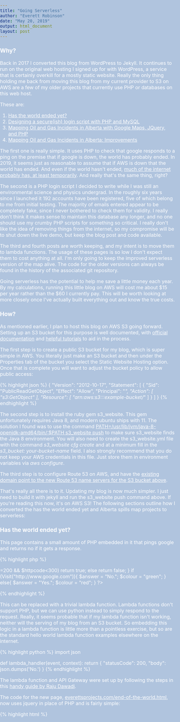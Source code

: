 ```yaml
---
title: "Going Serverless"
author: "Everett Robinson"
date: "May 20, 2019"
output: html_document
layout: post
---
```


### Why?

Back in 2017 I converted this blog from WordPress to Jekyll. It continues to run on the original web hosting I signed up for with WordPress, a service that is certainly overkill for a mostly static website. Really the only thing holding me back from moving this blog from my current provider to S3 on AWS are a few of my older projects that currently use PHP or databases on this web host.

These are:

1. [Has the world ended yet?](/end-of-the-world.html)
2. [Designing a secure(ish) login script with PHP and MySQL](/2013/02/17/designing-a-secureish-login-script-with-php-and-mysql/)
3. [Mapping Oil and Gas Incidents in Alberta with Google Maps, JQuery, and PHP](/2014/06/07/mapping-oil-and-gas-incidents-in-alberta-with-google-maps-jquery-and-php/)
4. [Mapping Oil and Gas Incidents in Alberta: Improvements](/2014/06/25/mapping-oil-and-gas-incidents-in-alberta-improvements/)


The first one is really simple. It uses PHP to check that google responds to a ping on the premise that if google is down, the world has probably ended. In 2019, it seems just as reasonable to assume that if AWS is down that the world has ended. And even if the world hasn't ended, [much of the internet probably has, at least temporarily](http://nymag.com/intelligencer/2018/03/when-amazon-web-services-goes-down-so-does-a-lot-of-the-web.html). And really that's the same thing, right?

The second is a PHP login script I decided to write while I was still an environmental science and physics undergrad. In the roughly six years since I launched it 192 accounts have been registered, five of which belong to me from initial testing. The majority of emails entered appear to be completely fake, since I never bothered to check them for validity. I really don't think it makes sense to maintain this database any longer, and no one should use my crumby PHP scripts for something so critical. I really don't like the idea of removing things from the internet, so my compromise will be to shut down the live demo, but keep the blog post and code available.

The third and fourth posts are worth keeping, and my intent is to move them to lambda functions. The usage of these pages is so low I don't expect them to cost anything at all. I'm only going to keep the improved serverless version of the map alive. The code for the older versions can always be found in the history of the associated git repository.

Going serverless has the potential to help me save a little money each year. By my calculations, running this little blog on AWS will cost me about \$15 per year rather than the \$60 I currently pay. This will be worth looking at more closely once I've actually built everything out and know the true costs.

### How?

As mentioned earlier, I plan to host this blog on AWS S3 going forward. Setting up an S3 bucket for this purpose is well documented, with  [official documentation](https://docs.aws.amazon.com/AmazonS3/latest/dev/WebsiteHosting.html) and [helpful tutorials](https://8thlight.com/blog/sarah-sunday/2018/02/14/making-a-static-website-with-jekyll-and-s3.html) to aid in the process.

The first step is to create a public S3 bucket for my blog, which is super simple in AWS. You literally just make an S3 bucket and then under the Properties tab of the bucket you select the Static Website Hosting option. Once that is complete you will want to adjust the bucket policy to allow public access:

{% highlight json %}
{
    "Version": "2012-10-17",
    "Statement": [
        {
            "Sid": "PublicReadGetObject",
            "Effect": "Allow",
            "Principal": "*",
            "Action": [
                "s3:GetObject"
            ],
            "Resource": [
                "arn:aws:s3:::example-bucket/*"
            ]
        }
    ]
}
{% endhighlight %}

The second step is to install the ruby gem s3_website. This gem unfortunately requires Java 8, and modern ubuntu ships with 11. The solution I found was to use the command [PATH=/usr/lib/jvm/java-8-openjdk-amd64/bin/:$PATH s3_website push](https://github.com/laurilehmijoki/s3_website/issues/300#issuecomment-446821789) to make sure s3_website finds the Java 8 environment. You will also need to create the s3_website.yml file with the command *s3_website cfg create* and at a minimum fill in the *s3_bucket: your-bucket-name* field. I also strongly recommend that you do not keep your AWS credentials in this file. Just store them in environment variables via *aws configure*.

The third step is to configure Route 53 on AWS, and have the [existing domain point to the new Route 53 name servers for the S3 bucket above](https://docs.aws.amazon.com/Route53/latest/DeveloperGuide/migrate-dns-domain-inactive.html).

That's really all there is to it. Updating my blog is now much simpler. I just need to build it with jekyll and run the s3_website push command above. If you're reading this now, it's on AWS S3! The following sections outline how I converted the has the world ended yet and Alberta spills map projects to serverless:

### Has the world ended yet?

This page contains a small amount of PHP embedded in it that pings google and returns no if it gets a response. 

{% highlight php %}
<?php
   function Visit($url){
     $agent = "Mozilla/4.0 (compatible; MSIE 5.01; Windows NT 5.0)";$ch=curl_init();
     curl_setopt ($ch, CURLOPT_URL,$url );
     curl_setopt($ch, CURLOPT_USERAGENT, $agent);
     curl_setopt ($ch, CURLOPT_RETURNTRANSFER, 1);
     curl_setopt ($ch,CURLOPT_VERBOSE,false);
     curl_setopt($ch, CURLOPT_TIMEOUT, 5);
     curl_setopt($ch,CURLOPT_SSL_VERIFYPEER, FALSE);
     curl_setopt($ch,CURLOPT_SSLVERSION,3);
     curl_setopt($ch,CURLOPT_SSL_VERIFYHOST, FALSE);
     $page=curl_exec($ch);
     //echo curl_error($ch);
     $httpcode = curl_getinfo($ch, CURLINFO_HTTP_CODE);
     curl_close($ch);
     if($httpcode>=200 && $httpcode<300) return true;
     else return false;
   }
   if (Visit("http://www.google.com")){
     $answer = "No.";
     $colour = "green";
   }
   else{
     $answer = "Yes.";
     $colour = "red";
   }
?>
{% endhighlight %}

This can be replaced with a trivial lambda function. Lambda functions don't support PHP, but we can use python instead to simply respond to the request. Really, it seems probable that if my lambda function isn't working, neither will the serving of my blog from an S3 bucket. So embedding this logic in a lambda function is little more than a pointless exercise, but so are the standard hello world lambda function examples elsewhere on the internet.

{% highlight python %}
import json

def lambda_handler(event, context):
    return {
        "statusCode": 200,
        "body": json.dumps('No.')
    }
{% endhighlight %}

The lambda function and API Gateway were set up by following the steps in this [handy guide by Raju Dawadi](https://medium.com/@dwdraju/python-function-on-aws-lambda-with-api-gateway-endpoint-288eae7617cb).

The code for the new page, [everettsprojects.com/end-of-the-world.html](/end-of-the-world.html), now uses jquery in place of PHP and is fairly simple:

{% highlight html %}
<!DOCTYPE html>
<html>
  <script
    src="https://code.jquery.com/jquery-3.4.0.min.js"
    integrity="sha256-BJeo0qm959uMBGb65z40ejJYGSgR7REI4+CW1fNKwOg="
    crossorigin="anonymous">
  </script>

  <script>
  function succeeded(json){
    var str = json.body;
    var result = str.fontcolor("green");
    document.getElementById("result").innerHTML = result;
  }

  function failed(){
    var str = 'Yes!';
    var result = str.fontcolor("red");
    document.getElementById("result").innerHTML = result;
  }

  $.ajax({
    type: "GET",
    url: "https://10phigl5s2.execute-api.us-east-1.amazonaws.com/Prod/hasworldended",
    dataType: "json",
    success: function (data) { 
      succeeded(data)
    },
    error: function() {
      failed()
    }
  });
  </script>

  <head>
    <title>Has the World Ended Yet?</title>
    <style>
      a:link {color:#FFFFFF;}
      a:visited {color:#FFFFFF;}

    html {
      overflow-y: scroll;
      background: url(/img/eow.jpg) no-repeat center center fixed;
      -webkit-background-size: cover;
      -moz-background-size: cover;
      -o-background-size: cover;
      background-size: cover;

    }

    body {
      font-family: 'Open Sans', sans-serif;
      font-size: 24px;
      color: #fff;
      padding-bottom: 20px;
    }

    #main
    {
      text-align: center;
      margin-top: 50px;
      margin-bottom: 20px;
      background: #000;
      background: rgba(0, 0, 0, 0.85);
      -webkit-border-radius: 5px;
      -moz-border-radius: 5px;
      -ms-border-radius: 5px;
      -o-border-radius: 5px;
      border-radius: 5px;
      -webkit-box-shadow: 0 0 5px rgba(0, 0, 0, 0.5);
      -moz-box-shadow: 0 0 5px rgba(0, 0, 0, 0.5);
      box-shadow: 0 0 5px rgba(0, 0, 0, 0.5);
      border: solid 1px #000;
      width:800px;
      margin-left:auto;
      margin-right:auto;
    }
    #result
    {
      font-family: 'Open Sans', sans-serif;
      font-size: 112px;
    }

    #disclaimer
    {
      font-family: 'Open Sans', sans-serif;
      font-size: 12px;
      color: #fff;
      margin-top: 80px;
      margin-left: 100px;
      margin-right: 100px;
      margin-bottom: 50px;
    }
    </style>

  </head>
  <body>
    <div id="main">
        <H1>Has the world ended yet? <sup>*</sup></H1>
        <br>
        <b>
        <div id="result">
        </div>
        </b>
        <div id="disclaimer">
            <sup>*</sup> Does not actually check if the world has ended. Result is based on the assumption that if AWS is not responding, the world has probably ended. <br><br> <a href="/">http://everettsprojects.com/</a>
        </div>
    </div>
</body>
</html>
{% endhighlight %}

### Mapping Oil and Gas Incidents in Alberta

All of the code for the refactored Alberta Spills Map exists in the original [GitHub repository](https://github.com/evjrob/Alberta-Spills-Map) for the project.

#### Planning and Replanning

Refactoring this project to be serverless requires a little more effort than the simple end of the world page did, but not much. Originally I planned to migrate the data currently stored in a MySQL table to an AWS DynamoDB table. I hoped that translating the single relational table structure to a document database model would be as simple as creating a document for each row in the existing table, and then translating the queries from SQL to the appropriate forms for DynamoDB. I even got as far as populating the DynamoDB table with all of the records. Unfortunately this is where things began to break down. A novice with NoSQL databases, I didn't realized how much effort would be required to try and replicate easy query functions like SELECT DISTINCT, or LIMIT on the results of a query. For DynamoDB at least, the behaviour was that DISTINCT would require post processing by the lambda function after performing an expensive scan operation. LIMIT meanwhile exists in DynamoDB, but it appears to be the case that the query will first return only a number of records specified by limit, and then apply all the filtering steps in the query. This seems backwards to my old relational sensibilities, but I suppose it makes sense in the context of reducing expensive scans through the database.

I spent a couple days researching and dreaming up complicated schemes to try and fit the NoSQL shaped peg into the relational database shaped hole that is this problem. Many of these schemes involved parallel tables with pre-computed results that would help me avoid full scans, and they were really only feasible because of the fact that the underlying spills data is essentially never changing. It was this fact that the data is unchanging that lead me to the real solution: SQLite. It sounds kind of crazy, but it's really quite simple. Lambda functions allow you to provide a [deployment package](https://docs.aws.amazon.com/lambda/latest/dg/lambda-python-how-to-create-deployment-package.html) for when the function has dependencies that are not part of the standard AWS language deployment. Nominally, the limit for these deployment packages is 50MB, but [in practice it appears we can go much lager](https://hackernoon.com/exploring-the-aws-lambda-deployment-limits-9a8384b0bec3?gi=247504f61c03). This means a SQLite database of the Spills table, measuring in at 39.1MB is good to go. In fact when the whole lambda function is zipped for AWS it comes in at a tiny 8.7MB for each function.


#### The Database

I built the SQLite database from a "CSV" data dump of the MySQL database. I put CSV in quotes because in reality I have used a different delimiter \(\|\) to avoid issues with text columns in the CSV that contain commas. There are also some apostrophes in text columns which have been escaped as double apostrophes \(''\). With this file created, building the SQLite database is as simple as running the following statements within the SQLite console:

{% highlight sql %}
CREATE TABLE `Spills` (
  `IncidentNumber` INTEGER PRIMARY KEY,
  `IncidentType` TEXT DEFAULT NULL,
  `Latitude` REAL DEFAULT NULL,
  `Longitude` REAL DEFAULT NULL,
  `Location` TEXT DEFAULT NULL,
  `IncidentLSD` INTEGER DEFAULT NULL,
  `IncidentSection` INTEGER DEFAULT NULL,
  `IncidentTownship` INTEGER DEFAULT NULL,
  `IncidentRange` INTEGER DEFAULT NULL,
  `IncidentMeridian` INTEGER DEFAULT NULL,
  `LicenceNumber` TEXT DEFAULT NULL,
  `LicenceType` TEXT DEFAULT NULL,
  `IncidentDate` TEXT DEFAULT NULL,
  `IncidentNotificationDate` TEXT DEFAULT NULL,
  `IncidentCompleteDate` TEXT DEFAULT NULL,
  `Source` TEXT DEFAULT NULL,
  `CauseCategory` TEXT DEFAULT NULL,
  `CauseType` TEXT DEFAULT NULL,
  `FailureType` TEXT DEFAULT NULL,
  `StrikeArea` TEXT DEFAULT NULL,
  `FieldCentre` TEXT DEFAULT NULL,
  `LicenseeID` INTEGER(4) DEFAULT NULL,
  `LicenseeName` TEXT DEFAULT NULL,
  `InjuryCount` INTEGER DEFAULT NULL,
  `FatalityCount` INTEGER DEFAULT NULL,
  `Jurisdiction` TEXT DEFAULT NULL,
  `ReleaseOffsite` TEXT DEFAULT NULL,
  `SensitiveArea` TEXT DEFAULT NULL,
  `PublicAffected` TEXT DEFAULT NULL,
  `EnvironmentAffected` TEXT DEFAULT NULL,
  `WildlifeLivestockAffected` TEXT DEFAULT NULL,
  `AreaAffected` TEXT DEFAULT NULL,
  `PublicEvacuatedCount` INTEGER DEFAULT NULL,
  `ReleaseCleanupDate` TEXT DEFAULT NULL,
  `PipelineLicenceSegmentID` INTEGER DEFAULT NULL,
  `PipelineLicenceLineNo` INTEGER DEFAULT NULL,
  `PipeDamageType` TEXT DEFAULT NULL,
  `PipeTestFailure` TEXT DEFAULT NULL,
  `PipelineOutsideDiameter(mm)` REAL DEFAULT NULL,
  `PipeGrade` TEXT DEFAULT NULL,
  `PipeWallThickness(mm)` REAL DEFAULT NULL,
  `Substance Released` TEXT DEFAULT NULL,
  `Volume Released` REAL DEFAULT NULL,
  `Volume Recovered` REAL DEFAULT NULL,
  `Substance Released 2` TEXT DEFAULT NULL,
  `Volume Released 2` REAL DEFAULT NULL,
  `Volume Recovered 2` REAL DEFAULT NULL,
  `Substance Released 3` TEXT DEFAULT NULL,
  `Volume Released 3` REAL DEFAULT NULL,
  `Volume Recovered 3` REAL DEFAULT NULL,
  `Substance Released 4` TEXT DEFAULT NULL,
  `Volume Released 4` REAL DEFAULT NULL,
  `Volume Recovered 4` REAL DEFAULT NULL
);

CREATE INDEX spills_idx ON `Spills` (`Location`, `Latitude`, `Longitude`, 
  `IncidentDate`, `FailureType`, `LicenseeName`, `Source`, `InjuryCount`,
  `FatalityCount`, `Substance Released`, `Volume Released`);

.mode csv
.separator "|"
.import Spills.csv Spills
{% endhighlight %}


#### REST API Queries

One benefit of my otherwise unsuccessful experiments with DynamoDB is that I decided to export the results of the getLicensees.php, getSubstances.php, and getSources.php scripts to static JSON files. The data I use in this project is never changed or updated, and all these scripts do is return a static list of the unique values for their respective columns when the user first loads the page. User actions have no impact on their contents, and so there is really no reason to complicate things with a lambda function. It makes sense to just host the JSON file directly in S3 and have jQuery fetch that. Maybe someday the AER will make this spills database more public and I will update it regularly, but I'm not holding my breath given they haven't already done so in the six years since I created this project.

This leaves the getSpillLocations.php and getSpillInfo.php scripts to be converted to serverless equivalents. The getSpillLocations.php script returns the locations for the 100 largest spills given the current map view and filtering criteria. The getSpillInfo.php script returns all spills that pass the UI filters for a given location marker when it's clicked.

The get_spill_locations lambda function in python takes care of getSpillLocations.php:

{% highlight python %}
import json
import sqlite3


def get_spill_locations(long_min, long_max, lat_min, lat_max, date_min, date_max, 
                        volume_min, volume_max, injury_min, injury_max, 
                        fatality_min, fatality_max, licensee, substance, source, 
                        failure):
    # Database name in URI form, readonly
    database_name = "file:spills.db?mode=ro"

    # Create a database connection
    conn = sqlite3.connect(database_name, uri=True)
    
    with conn:
        cur = conn.cursor()

        # Start building the statement with the base of the query
        statement = "SELECT DISTINCT `Location`, `Latitude`, `Longitude` \
                     FROM Spills \
                     WHERE (((`Longitude` BETWEEN ? AND ?) \
                     AND (`Latitude` BETWEEN ? AND ?) \
                     AND (`IncidentDate` BETWEEN ? AND ?) \
                     AND (`Volume Released` BETWEEN ? AND ?) \
                     AND (`InjuryCount` BETWEEN ? AND ?) \
                     AND (`FatalityCount` BETWEEN ? AND ?))"

        statement_params = [long_min, long_max, lat_min, lat_max, \
                            date_min, date_max, volume_min, volume_max, \
                            injury_min, injury_max, fatality_min, fatality_max]

        # Add in the filters if they're set
        if (licensee != "All"):
            statement = statement + " AND `LicenseeName` = ?"
            statement_params = statement_params + [licensee]
        
        if (substance != "All"):
            statement = statement + " AND `Substance Released` = ?"
            statement_params = statement_params + [substance]
        
        if (source != "All"):
            statement = statement + " AND `Source` = ?"
            statement_params = statement_params + [source]
        
        if (failure != "All"):
            statement = statement + " AND `FailureType` = ?"
            statement_params = statement_params + [failure]

        

        # Finish the statement with the sorting and limit parts
        statement = statement + ") ORDER BY `Volume Released` DESC LIMIT 100"

        cur.execute(statement, tuple(statement_params))
        rows = cur.fetchall()

        def objectify(row):
            row_obj = {
                "Location":row[0],
                "Latitude":row[1],
                "Longitude":row[2]
            }
            return row_obj

        rows = [objectify(row) for row in rows]

        return rows
    

def lambda_handler(event, context):
    # Get all of the POST data
    licensee = event['currentLicensee']
    substance = event['currentSubstance']
    source = event['currentSource']
    failure = event['currentFailure']
    year_min = event['yearMin']
    year_max = event['yearMax']
    volume_min = event['volumeMin']
    volume_max = event['volumeMax']
    injury_min = event['injuryMin']
    injury_max = event['injuryMax']
    fatality_min = event['fatalityMin']
    fatality_max = event['fatalityMax']
    lat_min = event['latMin']
    lat_max = event['latMax']
    long_min = event['lngMin']
    long_max = event['lngMax']

    # Fix the years to go from start of first year to end of the last.
    date_min = str(year_min) + "-01-01"
    date_max = str(year_max) + "-12-31"

    result = get_spill_locations(long_min, long_max, lat_min, lat_max, date_min, \
        date_max, volume_min, volume_max, injury_min, injury_max, fatality_min, \
        fatality_max, licensee, substance, source, failure)
    
    response = {
        "statusCode": 200,
        "headers": {
            "Access-Control-Allow-Origin" : "*",
            "Access-Control-Allow-Credentials" : True 
        },
        "body": result
    }

    # Spit out the results in json form
    return json.dumps(response)
{% endhighlight %}


And get_spill_info handles getSpillInfo.php:

{% highlight python %}
import json
import sqlite3


def get_spill_info(location, date_min, date_max, volume_min, volume_max, 
                   injury_min, injury_max, fatality_min, fatality_max,
                   licensee, substance, source, failure):
    # Database name in URI form, readonly
    database_name = "file:spills.db?mode=ro"

    # Create a database connection
    conn = sqlite3.connect(database_name, uri=True)
    
    with conn:
        cur = conn.cursor()

        # Start building the statement with the base of the query
        statement = "SELECT * \
                     FROM Spills \
                     WHERE ((`Location` = ? \
                     AND (`IncidentDate` BETWEEN ? AND ?) \
                     AND (`Volume Released` BETWEEN ? AND ?) \
                     AND (`InjuryCount` BETWEEN ? AND ?) \
                     AND (`FatalityCount` BETWEEN ? AND ?))"

        statement_params = [location, date_min, date_max, volume_min, volume_max,\
                            injury_min, injury_max, fatality_min, fatality_max]

        # Add in the filters if they're set
        if (licensee != "All"):
            statement = statement + " AND `LicenseeName` = ?"
            statement_params = statement_params + [licensee]
        
        if (substance != "All"):
            statement = statement + " AND `Substance Released` = ?"
            statement_params = statement_params + [substance]
        
        if (source != "All"):
            statement = statement + " AND `Source` = ?"
            statement_params = statement_params + [source]
        
        if (failure != "All"):
            statement = statement + " AND `FailureType` = ?"
            statement_params = statement_params + [failure]
        

        # Finish the statement with the sorting and limit parts
        statement = statement + ") ORDER BY `IncidentDate` DESC"

        cur.execute(statement, tuple(statement_params))
        rows = cur.fetchall()
        col_names = ['IncidentNumber', 'IncidentType', 'Latitude', 'Longitude',
        	'Location', 'IncidentLSD', 'IncidentSection', 'IncidentTownship',
            'IncidentRange', 'IncidentMeridian', 'LicenceNumber', 'LicenceType',
            'IncidentDate', 'IncidentNotificationDate', 'IncidentCompleteDate',
            'Source', 'CauseCategory', 'CauseType', 'FailureType', 'StrikeArea',
            'FieldCentre', 'LicenseeID', 'LicenseeName', 'InjuryCount', 
            'FatalityCount', 'Jurisdiction', 'ReleaseOffsite', 'SensitiveArea',
            'PublicAffected', 'EnvironmentAffected', 'WildlifeLivestockAffected',
            'AreaAffected', 'PublicEvacuatedCount', 'ReleaseCleanupDate',
            'PipelineLicenceSegmentID', 'PipelineLicenceLineNo', 'PipeDamageType',
            'PipeTestFailure', 'PipelineOutsideDiameter(mm)', 'PipeGrade', 
            'PipeWallThickness(mm)', 'Substance Released', 'Volume Released',
            'Volume Recovered', 'Substance Released 2', 'Volume Released 2',
            'Volume Recovered 2', 'Substance Released 3', 'Volume Released 3',
            'Volume Recovered 3', 'Substance Released 4', 'Volume Released 4',
            'Volume Recovered 4']

        def objectify(row):
            row_obj = dict(zip(col_names, row))
            return row_obj

        rows = [objectify(row) for row in rows]

        return rows
    

def lambda_handler(event, context):
    # Get all of the POST data
    location= event['Location']
    licensee = event['currentLicensee']
    substance = event['currentSubstance']
    source = event['currentSource']
    failure = event['currentFailure']
    year_min = event['yearMin']
    year_max = event['yearMax']
    volume_min = event['volumeMin']
    volume_max = event['volumeMax']
    injury_min = event['injuryMin']
    injury_max = event['injuryMax']
    fatality_min = event['fatalityMin']
    fatality_max = event['fatalityMax']

    # Fix the years to go from start of first year to end of the last.
    date_min = str(year_min) + "-01-01"
    date_max = str(year_max) + "-12-31"

    result = get_spill_info(location, date_min, date_max, volume_min, \
        volume_max, injury_min, injury_max, fatality_min, fatality_max, \
        licensee, substance, source, failure)
    
    response = {
        "statusCode": 200,
        "headers": {
            "Access-Control-Allow-Origin" : "*",
            "Access-Control-Allow-Credentials" : True 
        },
        "body": result
    }

    # Spit out the results in json form
    return json.dumps(response)
{% endhighlight %}

Both of these lambda functions were deployed using the [lambda function deployment package](https://docs.aws.amazon.com/lambda/latest/dg/lambda-python-how-to-create-deployment-package.html#python-package-dependencies) functionality. Because the json and sqlite3 python libraries are standard there was no need to create virtual environments. It was as simple as uploading a zip file that contains the spills.db sqlite3 database and the python script containing the lambda function code.


#### The Web App

In addition to the changes to the backend, some minor changes have been made to the index.html and default.css code to ensure the web app works correctly with the new AWS setup. The new index.html file is:

{% highlight javascript %}
<!DOCTYPE html>
<html>
    <head>
        <meta name="viewport" content="initial-scale=1.0">
        <meta charset="utf-8">
        <title>Alberta Oil and Gas Incidents 1975 - 2013</title>
        <link rel="stylesheet" href="//code.jquery.com/ui/1.10.4/themes/smoothness/jquery-ui.css">
        <link href="default.css" rel="stylesheet">
        <!-- Google Analytics -->
    <script>
      (function(i,s,o,g,r,a,m){i['GoogleAnalyticsObject']=r;i[r]=i[r]||function(){
      (i[r].q=i[r].q||[]).push(arguments)},i[r].l=1*new Date();a=s.createElement(o),
      m=s.getElementsByTagName(o)[0];a.async=1;a.src=g;m.parentNode.insertBefore(a,m)
      })(window,document,'script','//www.google-analytics.com/analytics.js','ga');
    
      ga('create', 'UA-51737914-1', 'x10.mx');
      ga('send', 'pageview');
    
    </script>
    <!-- End Google Analytics -->
        <script src="//ajax.googleapis.com/ajax/libs/jquery/1.11.1/jquery.min.js"></script>
        <script src="//code.jquery.com/ui/1.10.4/jquery-ui.js"></script>
        <script type="text/javascript"
            src="https://maps.googleapis.com/maps/api/js?key=AIzaSyCIxpXOSPJWNG7TnhMYq-Q2hPcM7zEQs8g&sensor=false">
        </script>
        <script>
            // Fetch the parameters from the Database to populate the filters
            var filterParameters = {};
            
            $.ajax({
                async: false,
                url : "filters.json",
                dataType : "json",
                success: function(data){
                    filterParameters = data;
                },
                error: function (data)
                {
                    alert("Couldn't retrieve the data for the filters. A page refresh will usually fix this.");
                }
            });
            
            //Make a bunch of variables to track the filters and map boundaries
            var sqlParameters = {
                currentSubstance : "All",
                currentSource : "All",
                currentLicensee : "All",
                currentFailure : "All",
                yearMin : filterParameters['dates'][0],
                yearMax : filterParameters['dates'][1],
                volumeMin : 0,
                volumeMax : filterParameters['volume'][0],
                injuryMin : 0,
                injuryMax : filterParameters['injuryCount'][0],
                fatalityMin : 0,
                fatalityMax : filterParameters['fatalityCount'][0],
                latMin : 0,
                latMax : 0,
                lngMin : 0,
                lngMax : 0 
            }
            
                 
    
            /////////////////////////////////////
            //Nice control widgets from jQueryUI:
            /////////////////////////////////////
             
            //Popup dialog window for disclaimer
            $(function() {
                $( "#disclaimer" ).dialog({
                    autoOpen: false
                });
             
                $( "#disclaimer-opener" ).click(function() {
                    $( "#disclaimer" ).dialog( "open" );
                });
            });
            
            //Popup dialog window for license
            $(function() {
                $( "#license" ).dialog({
                    autoOpen: false,
                    width: 350
                });
             
                $( "#license-opener" ).click(function() {
                    $( "#license" ).dialog( "open" );
                });
            });
            
            //No data fetched dialog
            $(function() {
                $("#no-data").dialog({
                    height: 80,
                    autoOpen: false,
                    dialogClass: 'noTitleDialog',
                    open: function(event, ui){
                        setTimeout("$('#no-data').dialog('close')",3000);
                    }
                });
            });
    
            // A function to build the sliders when we are ready to do so
            function makeSliders() {
                $(".slider").each(function () {
                    var begin = $(this).data("begin"),
                        end = $(this).data("end"),
                        step = $(this).data("step");
        
                    $(this).slider({
                        range: "true",
                        values: [begin, end],
                        min: begin,
                        max: end, 
                        step: step,
                        slide: function (event, ui) {
                            //Update text box quantity when the slider changes
                            var sliderlow = ("#" + $(this).attr("id") + "_amount_low");
                            $(sliderlow).val(ui.values[0]);
                        
                            var sliderhigh = ("#" + $(this).attr("id") + "_amount_high");
                            $(sliderhigh).val(ui.values[1]);
                        },
                        //When the slider changes, update the displayed spills
                        change: function(event, ui) {
                            if ($(this).attr("id") == "yearBounds") {
                                sqlParameters.yearMin = ui.values[0];
                                sqlParameters.yearMax = ui.values[1];
                            } else if ($(this).attr("id") == "volume") {
                                sqlParameters.volumeMin = ui.values[0];
                                sqlParameters.volumeMax = ui.values[1];
                            } else if ($(this).attr("id") == "injuries") {
                                sqlParameters.injuryMin = ui.values[0];
                                sqlParameters.injuryMaxMax = ui.values[1];
                            } else if ($(this).attr("id") == "fatalities") {
                                sqlParameters.fatalityMin = ui.values[0];
                                sqlParameters.fatalityMax = ui.values[1];
                            }
                            getSpills();
                        }
                    });
    
                    //Initialize the text box quantity
                    var sliderlow = ("#" + $(this).attr("id") + "_amount_low");
                    $(sliderlow).val($(this).slider("values", 0));
                    
                    var sliderhigh = ("#" + $(this).attr("id") + "_amount_high");
                    $(sliderhigh).val($(this).slider("values", 1));
                
    
                //When the text box is changed, update the slider
                $('.amount1').change(function () {
                    var value = this.value,
                    selector = $("#" + this.id.split('_')[0]);
                    selector.slider("values", 0, value);
                })
                $('.amount2').change(function () {
                    var value = this.value,
                    selector = $("#" + this.id.split('_')[0]);
                    selector.slider("values", 1, value);
                })
            })}
            
           
            //Accordian divs
            $(function() {
                $( "#accordion" ).accordion({   
                    collapsible: true,
                    autoHeight: false,
                    heightStyle: "content"
                });
            });
            
            //Get the Licensee list for the autocomplete widget
            var licenseeList = filterParameters['licensees'];
            
            //Auto Complete Licensee Selector
            $(function() {
                var cache = [];
                $( "#licensee-selector" ).autocomplete({
                    minLength: 2,
                    source: licenseeList,
                    select: function( event, ui ) {
                        sqlParameters.currentLicensee = ui.item.value;
                        getSpills();
                    }
                });
                
                $( "#licensee-clear" ).click(function() {
                    $( "#licensee-selector" ).val("");
                    sqlParameters.currentLicensee = 'All';
                    getSpills();
                });
        
            });
    
            //Drop down menus
            $(function() {
                $( "#substance-menu, #source-menu, #failure-menu" ).menu();
            });  
    
            //When the DOM is loaded, we want to configure stuff like the menus and sliders
            $( document ).ready(function() {
                //The menus
                makeMenus();
               
                //Set the parameters for each slider, then build them all
                $( "#yearBounds" ).data("begin", parseInt(filterParameters['dates'][0],10)); //parseInt since it hates the normal value for some reason
                $( "#yearBounds" ).data("end", parseInt(filterParameters['dates'][1],10));
                $( "#yearBounds" ).data("step", 1);
            
                $( "#volume" ).data("begin", 0);
                $( "#volume" ).data("end", parseInt(filterParameters['volume'][0]));
                $( "#volume" ).data("step", 1000);
            
                $( "#injuries" ).data("begin", 0);
                $( "#injuries" ).data("end", parseInt(filterParameters['injuryCount'][0]));
                $( "#injuries" ).data("step", 1);
            
                $( "#fatalities" ).data("begin", 0);
                $( "#fatalities" ).data("end", parseInt(filterParameters['fatalityCount'][0]));
                $( "#fatalities" ).data("step", 1);
                makeSliders();               
       
                //A hackish way to set the spill-info content max height based on window height
                document.getElementById("spill-info").style.maxHeight = $(window).height()*0.40 + "px";
                
            });
            
            
    
            //Build the menus after the window has loaded
            function makeMenus() {

                //Get the substances and sources for the filter menus
                var substanceList = filterParameters["substances"];
                //replace the initial null element
                substanceList[0] = "All";
        
                //The Sources too
                var sourceList = filterParameters['sources'];
                //replace the initial null element
                sourceList[0] = "All";
                
                //And the Failure Types
                var failureList = filterParameters['failureTypes'];
                //replace the initial null element
                failureList[0] = "All";
                
                //Build the lists using the database results
                //Function courtesy of http://stackoverflow.com/questions/11128700/create-a-ul-and-fill-it-based-on-a-passed-array
                function constructLI(domID, array) {
                
                    var fieldID = (domID.split("-"))[0]+"-selected";
                
                    for(var i = 0; i < array.length; i++) {
                        // Create the list item:
                        var member = document.createElement('li');
                
                        // Set its contents:
                        var linkText = document.createTextNode(array[i]);
                        var link = document.createElement('a');
                        link.appendChild(linkText);
                        link.href= "#";
                        link.title= linkText;
                        
                        //Make the onclick aspect of them menu work
                        link.onclick = function() { setText( fieldID, this.firstChild.nodeValue ) };
                        
                        member.appendChild(link);
                
                        // Add it to the list:
                        document.getElementById(domID).appendChild(member);
                    }
                }
                constructLI("substance-links", substanceList);
                constructLI("source-links", sourceList);
                constructLI("failure-links", failureList);
            }
    
            
            //Set the drop down menu to reflect the new filter value and update the displayed results
            function setText(domID, text) {
                document.getElementById(domID).innerHTML = text;
                if (domID == "substance-selected") {
                    sqlParameters.currentSubstance = text;
                } else if (domID == "source-selected") {
                    sqlParameters.currentSource = text;
                } else if (domID == "failure-selected") {
                    sqlParameters.currentFailure = text;
                }
                getSpills();
            };
    

            //////////////////////////////
            //Start the Google Maps stuff
            //////////////////////////////
            
            var map;
            var markers = [];
            var selectedMarker = new google.maps.Marker({
                                position: null,
                                icon: 'spotlight-poi.png',
                                map: map,
                                ATSLocation: ""
                        });
            var spillLocations;
            
            //Initialize when the map is done
            google.maps.event.addDomListener(window, 'load', initialize);
    
            function initialize() {         clearStyle: true;
                var middleEarth = new google.maps.LatLng(54.5, -115.0);
                var mapOptions = {
                    zoom: 6,
                    center: middleEarth,
                    mapTypeId: google.maps.MapTypeId.ROADMAP
                };
            
                map = new google.maps.Map(document.getElementById('map-canvas'), mapOptions);       
            
                makeGetSpillsEvent();
            }
    
            function makeGetSpillsEvent(){
                google.maps.event.addListener(map, 'idle', function() { getSpills();} );  
            }
    
            function getSpills() {
                var mapCorners = map.getBounds();
                var ne = mapCorners.getNorthEast(); // LatLng of the north-east corner
                var sw = mapCorners.getSouthWest(); // LatLng of the south-west corder
                
                sqlParameters.latMin = sw.lat();
                sqlParameters.latMax = ne.lat();
                sqlParameters.lngMin = sw.lng();
                sqlParameters.lngMax = ne.lng();
                
                var newSpillLocations;  
                    
                //Get the spill location data
                $.ajax({
                    url : "https://10phigl5s2.execute-api.us-east-1.amazonaws.com/Prod/spilllocations",
                    type: "POST",
                    data : JSON.stringify(sqlParameters),
                    dataType : "json",
                    success: function(data){
                        var result = JSON.parse(data);
                        SpillLocations = result.body;  
                        plotSpills(SpillLocations);
                    },
                    error: function (data)
                    {
                        $( "#no-data" ).dialog( "open" );
                    }
                });
            }
    
            function plotSpills(spillLocations){
                
                map.clearMarkers(markers);
                markers = [];
                alreadyMapped = []; //An array to keep track of already populated ATS legal subdivisions
                markers.push(selectedMarker);
                alreadyMapped.push(selectedMarker.ATSLocation);
                //Stick those markers into the map canvas
                for (var i = 0; i < spillLocations.length; i++) {
                    //Dont duplicate the selected marker or LSDs with a marker already.
                    if (jQuery.inArray(spillLocations[i].Location, alreadyMapped) == -1) {
                        alreadyMapped.push(spillLocations[i].ATSLocation);
                        
                        var marker = new google.maps.Marker({
                            position: new google.maps.LatLng(spillLocations[i].Latitude, spillLocations[i].Longitude),
                            icon: 'spotlight-poi.png',
                            map: map,
                            ATSLocation: spillLocations[i].Location
                        });
                        
                        makeLoadSpillInfoEvent(marker);
            
                        markers.push(marker);
                    } 
                } 
            }
    
            //The info window function from http://jsfiddle.net/yV6xv/161/
            function makeLoadSpillInfoEvent(marker) {
                google.maps.event.addListener(marker, 'click', function() {
                    //Set the old marker back to red
                    selectedMarker.setIcon('spotlight-poi.png');
                    //Set the new marker to orange
                    selectedMarker = marker;
                    selectedMarker.setIcon('spotlight-poi-orange.png');
                    loadSpillInfo(marker.ATSLocation);
                });
            }
            
            //A function that fetches the specific spill info and loads it into the spill-info div
            function loadSpillInfo(ATSLocation) {
                
                var spillInfo = {};
                
                $.ajax({
                    async: false,
                    url : "https://10phigl5s2.execute-api.us-east-1.amazonaws.com/Prod/spillinfo",
                    type: "POST",
                    data: JSON.stringify($.extend({Location: ATSLocation}, sqlParameters)), //send ATS location + filter parameters
                    dataType : "json",
                    success: function(data){
                        var result = JSON.parse(data);
                        spillInfo = result.body;
                    },
                    error: function (data)
                    {
                        $( "#no-data" ).dialog( "open" );
                    }
                });
                
                //Clear existing content
                document.getElementById("spill-info").innerHTML = "";
                
                //A count of the selected incidents for the user to know how many spill info tables have been loaded
                var incidentCount = document.createElement('strong');
                incidentCount.innerHTML = 'Number of incidents selected: '+spillInfo.length.toString()+'<br>';
                document.getElementById("spill-info").appendChild(incidentCount);
                
                //Iterate through the JSON encoded spill info objects and create a table for each
                for (var i = 0;  i < spillInfo.length; i++){
                    var lineBreak = document.createElement('br');
                    var table = document.createElement('table');
                    
                    //Populated the new table element
                    for (var key in spillInfo[i]) {
                        if (spillInfo[i].hasOwnProperty(key)) {
                            var row = document.createElement('tr');
                            row.style.backgroundColor = "#ffebb8";
                            var cell1 = row.insertCell(0);
                            cell1.innerHTML = '<strong>'+key+'</strong>';
                            var cell2 = row.insertCell(1);
                            cell2.innerHTML = spillInfo[i][key];
                            table.appendChild(row);
                        }
                    }
                    
                    //Put the table into the div
                    document.getElementById("spill-info").appendChild(lineBreak);
                    document.getElementById("spill-info").appendChild(table);
            }
            //Open the spill info accordion section
            $('#accordion').accordion("option", "active", 1);
        }
        
    
            //A customized clearOverlays function to remove the defunct markers but keep the selected one.
            google.maps.Map.prototype.clearMarkers = function() {
                for (var i = 0; i < markers.length; i++ ) {
                    //Dont kill the selected marker, we want it to persist
                    if (!(markers[i] === selectedMarker)) {
                        markers[i].setMap(null);
                    }
                }
            }   
        </script>
    </head>
    <body>
        <div id="map-canvas" style="width:100%;height:100%;"></div>
        <div id="info-panel" style="text-align:left;">
            <div class="text-block">
                <h3>Alberta Oil and Gas Incidents 1944 - 2013</h3>
                This is a map that interactively graphs all of the recorded Oil and Gas related spills in alberta between the years 1944 and 2013. It is based on the data acquired by <a href="http://globalnews.ca/news/622513/open-data-alberta-oil-spills-1975-2013/" target="blank">Global News</a> from the <a href="http://en.wikipedia.org/wiki/Energy_Resources_Conservation_Board" target="blank">ERCB</a> (now the <a href="http://www.aer.ca/" target="blank">AER</a>).
                </br>
                </br>
                For optimal loading speeds and a clean map, it caps the number of incidents displayed to the 100 biggest spills (by volume in m<sup>3</sup>) in the current map area. Try zooming in to see more spills, or play with the provided filters to see more incidents.
                </br>
                <p>
                    Learn more about this project at:
                    <a href="/2014/06/25/mapping-oil-and-gas-incidents-in-alberta-improvements/" target="blank">everettsprojects.com</a>
                </p>
            </div>
            <div id="accordion">
                <h3>Filter the Results</h3>
                <div id="filter-pane">
                    <p>
                        <label for="amount">Years:</label>
                        <span style="float:right;">
                            <input type="text" class="amount1" id="yearBounds_amount_low"  size="4">
                            <span class="orange-text"> - </span>  
                            <input type="text" class="amount2" id="yearBounds_amount_high" size="4">
                        </span>
                    </p>
                    <div class="slider" id="yearBounds"> </div>
            
                    <p>
                        <label for="amount">Volume:</label>
                        <span style="float:right;">
                            <input type="text" class="amount1" id="volume_amount_low" size="9">
                            <span class="orange-text"> - </span>
                            <input type="text" class="amount2" id="volume_amount_high" size="9">
                            <span class="orange-text"> m<sup>3</sup></span>
                        </span>
                    </p>
                    
                    <div class="slider" id="volume"> </div>
                    
                    <p>
                        <label for="amount">Injuries:</label>
                        <span style="float:right;">
                            <input type="text" class="amount1" id="injuries_amount_low" size="2">
                            <span class="orange-text"> - </span>
                            <input type="text" class="amount2" id="injuries_amount_high" size="2">
                        </span>
                    </p>
                    
                    <div class="slider" id="injuries"> </div>
                    
                    <p>
                        <label for="amount">Fatalities:</label>
                        <span style="float:right;">
                            <input type="text" class="amount1" id="fatalities_amount_low" size="2">
                            <span class="orange-text"> - </span>
                            <input type="text" class="amount2" id="fatalities_amount_high" size="2">
                        </span>
                    </p>
                    
                    <div class="slider" id="fatalities"> </div>
                    <br>
                    <p>
                        <div class="ui-widget">
                            <label for="licensee-selector">Company: </label>
                            <input id="licensee-selector" style="width:17em;" class="orange-text">  <span style="float:right;">[<a href=# id="licensee-clear">X</a>]</span>
                            <br>
                        </div>
                    </p>
                    
                    
                    <p>
                        <ul id="substance-menu">
                            <li><a href="#">Substance: <span id="substance-selected" class="orange-text">All</span></a>
                                <ul id="substance-links">

                                </ul>
                            </li>
                        </ul>
                    </p>
                    <p>
                        <ul id="source-menu">
                            <li><a href="#">Source: <span id="source-selected" class="orange-text">All</span></a>
                                <ul id="source-links">

                                </ul>
                            </li>
                        </ul>
                    </p>
                    <p>
                        <ul id="failure-menu">
                            <li><a href="#">Failure Type: <span id="failure-selected" class="orange-text">All</span></a>
                                <ul id="failure-links">

                                </ul>
                            </li>
                        </ul>
                    </p>
                </div>
                <h3>Incident Details</h3>
                <div id="spill-info">
                    This is where the data for a selected spill will be displayed. Click one to check it out!
                </div>
            </div>
            <div class="text-block"> 
                <p>
                    <a href="#" id="disclaimer-opener">Disclaimer</a> -  
                    <a href="#" id="license-opener">Copyright (c) 2019 Everett Robinson</a> - 
            <a href="https://github.com/evjrob/Alberta-Spills-Map/">ver.3.0</a>
                </p>
            </div>
        </div>
        <div id="disclaimer" title="Disclaimer:" style="font-size:0.75em;">
            <p>
                I do not under any circumstances guarantee the accuracy or truthfulness of the provided information. Furthermore, this project should not be taken as representative of the former ERCB, AER, or any other applicable parties.
                <br>
                <br>
                Due to the use of the Alberta Township System, many locations are approximations only. In general, points can be considered accurate to 200 metres.
                <br>
                <br>
                Any spills originating from trans-provincial or trans-national pipelines are not included, since they do not fall under the jursdiction of the AER. Furthermore, many spills under 2 m<sup>3</sup> that did not originate from a pipeline may be absent, as they are not required to be reported.
            </p>
        </div>
        <div id="license" title="MIT License:" style="font-size:0.75em;">
            <p>
                Copyright (c) 2014 Everett Robinson
            </p>
            <p>
This content is released under the MIT License.
<br><br>
Permission is hereby granted, free of charge, to any person obtaining a copy
of this software and associated documentation files (the "Software"), to deal
in the Software without restriction, including without limitation the rights
to use, copy, modify, merge, publish, distribute, sublicense, and/or sell
copies of the Software, and to permit persons to whom the Software is
furnished to do so, subject to the following conditions:
<br><br>
The above copyright notice and this permission notice shall be included in
all copies or substantial portions of the Software.
<br><br>
THE SOFTWARE IS PROVIDED "AS IS", WITHOUT WARRANTY OF ANY KIND, EXPRESS OR
IMPLIED, INCLUDING BUT NOT LIMITED TO THE WARRANTIES OF MERCHANTABILITY,
FITNESS FOR A PARTICULAR PURPOSE AND NONINFRINGEMENT. IN NO EVENT SHALL THE
AUTHORS OR COPYRIGHT HOLDERS BE LIABLE FOR ANY CLAIM, DAMAGES OR OTHER
LIABILITY, WHETHER IN AN ACTION OF CONTRACT, TORT OR OTHERWISE, ARISING FROM,
OUT OF OR IN CONNECTION WITH THE SOFTWARE OR THE USE OR OTHER DEALINGS IN
THE SOFTWARE.

            </p>
        </div>
        <div id="no-data" class="noTitleDialog" style="font-size:0.75em;">
            <p>
                Oops, the spill locations or data couldn't be loaded right now.
            </p>
        </div>
    </body>
</html>
{% endhighlight %}

And the new default.css is:

{% highlight css %}
html, body {
  background-color:#b0c4de;
  height: 100%;
  margin: 0;
  padding: 0;
  font-size: 1em;
  -webkit-text-size-adjust: none;
}

#map-canvas, #map_canvas {
  height: 100%;
}

@media print {
  html, body {
    height: auto;
  }

  #map-canvas, #map_canvas {
    height: 650px;
  }
}

#info-panel {
  width: 30em;
  max-height: 96%;
  position: absolute;
  font-size: 0.75em;
  top: 90px;
  left: 10px;
  background-color: #fff;
  padding: 2px;
  border: 1px solid #999;
  background: rgba(255, 255, 255, 1);
  -webkit-border-radius: 5px;
  -moz-border-radius: 5px;
  -ms-border-radius: 5px;
  -o-border-radius: 5px;
  border-radius: 5px;
  border: outset 1px #a1b5cf;
}

.text-block {
  margin: 10px;
  border-width: 2px;
  text-align: center;
}

#accordion {
  margin: 10px;
  border-width: 2px;
  overflow: auto;
}

#filter-pane {
  overflow: auto;
  font-size: smaller;
}

.amount1, .amount2 {
  border: 0;
  color: #f6931f;
  font-weight: bold;
  text-align: center;
}

ul.ui-autocomplete {
  overflow: auto;
  width: 200px;
  max-height: 200px;
  font-size: 75%;

}

#substance-links {
  overflow: auto;
  width: 200px;
  max-height: 200px;
  z-index: 1;
}

#source-links {
  overflow: auto;
  width: 200px;
  max-height: 200px;
  z-index: 1;
}

#failure-links {
  overflow: auto;
  width: 200px;
  max-height: 200px;
  z-index: 1;
}

.orange-text {
  color: #f6931f;
  font-weight:bold;
}

#spill-info {
  overflow: auto;
  font-size:smaller;
  max-height: 400px;
}

.noTitleDialog {
  text-align: center;
}

.noTitleDialog .ui-dialog-titlebar {
  display:none;
}

.ui-autocomplete-loading {
    background: white url('images/ui-anim_basic_16x16.gif') right center no-repeat;
}
{% endhighlight %}

